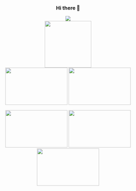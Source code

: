 
<div align="center">
<h3>Hi there 👋</h3>
<span>
  <a href="https://g-hwang.tistory.com/"><img src="https://img.shields.io/badge/tistory-FF4500.svg?style=for-the-badge&logo=tistory&logoColor=ffffff" /></a>
</span>
<br>


<a href="https://github.com/devxb/gitanimals">
  <img
    src="https://render.gitanimals.org/lines/hgh1472?pet-id=647444929800563128"
    width="150"
    height="150"
  />
</a>
<br>



<a href="https://www.gitanimals.org/en_US?utm_medium=image&utm_source=hgh1472&utm_content=line">
  <img
    src="https://render.gitanimals.org/lines/hgh1472?pet-id=703987642469335416"
    width="200"
    height="120"
  /></a>
<a href="https://www.gitanimals.org/en_US?utm_medium=image&utm_source=hgh1472&utm_content=line">
  <img
    src="https://render.gitanimals.org/lines/hgh1472?pet-id=703987643295623862"
    width="200"
    height="120"
  />
</a>
  
  
  
<br>

<a href="https://github.com/devxb/gitanimals"><img
    src="https://render.gitanimals.org/lines/hgh1472?pet-id=648545618974983133"
    width="200"
    height="120"
  /></a>
  <a href="https://github.com/devxb/gitanimals"><img
    src="https://render.gitanimals.org/lines/hgh1472?pet-id=627515454807167106"
    width="200"
    height="120"
  /></a>
<a href="https://www.gitanimals.org/en_US?utm_medium=image&utm_source=hgh1472&utm_content=line">
  <img
    src="https://render.gitanimals.org/lines/hgh1472?pet-id=721203716245130391"
    width="200"
    height="120"
  />
</a>
  
</a>
  
</div>



  

<!-- [![Solved.ac Profile](http://mazassumnida.wtf/api/v2/generate_badge?boj=hgh1472)](https://solved.ac/hgh1472/) -->
<!--
**hgh1472/hgh1472** is a ✨ _special_ ✨ repository because its `README.md` (this file) appears on your GitHub profile.

Here are some ideas to get you started:

- 🔭 I’m currently working on ...
- 🌱 I’m currently learning ...
- 👯 I’m looking to collaborate on ...
- 🤔 I’m looking for help with ...
- 💬 Ask me about ...
- 📫 How to reach me: ...
- 😄 Pronouns: ...
- ⚡ Fun fact: ...
-->
